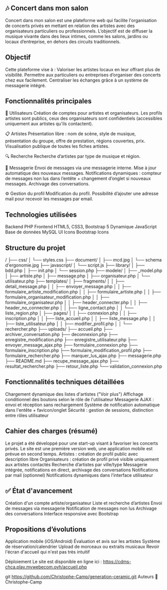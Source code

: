 ## 🎶 Concert dans mon salon
Concert dans mon salon est une plateforme web qui facilite l'organisation de concerts privés en mettant en relation des artistes avec des organisateurs particuliers ou professionnels.
L’objectif est de diffuser la musique vivante dans des lieux intimes, comme les salons, jardins ou locaux d’entreprise, en dehors des circuits traditionnels.


##  Objectif
Cette plateforme vise à :
Valoriser les artistes locaux en leur offrant plus de visibilité.
Permettre aux particuliers ou entreprises d’organiser des concerts chez eux facilement.
Centraliser les échanges grâce à un système de messagerie intégré.


##  Fonctionnalités principales
👤 Utilisateurs
Création de comptes pour artistes et organisateurs.
Les profils artistes sont publics, ceux des organisateurs sont confidentiels (accessibles uniquement aux artistes qu'ils contactent).

📋 Artistes
Présentation libre : nom de scène, style de musique, présentation du groupe, offre de prestation, régions couvertes, prix.
Visualisation publique de toutes les fiches artistes.

🔍 Recherche
Recherche d’artistes par type de musique et région.

💬 Messagerie
Envoi de messages via une messagerie interne.
Mise à jour automatique des nouveaux messages.
Notifications dynamiques : compteur de messages non lus dans l’entête + changement d’onglet si nouveaux messages.
Archivage des conversations.

⚙️ Gestion du profil
Modification du profil.
Possibilité d’ajouter une adresse mail pour recevoir les messages par email.


##  Technologies utilisées

Backend	PHP
Frontend	HTML5, CSS3, Bootstrap 5
Dynamique	JavaScript
Base de données	MySQL
UI Icons	Bootstrap Icons


##  Structure du projet

/
├── css/
│ └── styles.css
├── document/
│ ├── mcd.jpg
│ └── schema d'ergonomie.jpg
├── javascript/
│ └── script.js
├── library/
│ ├── bdd.php
│ ├── init.php
│ └── session.php
├── modele/
│ ├── _model.php
│ ├── artiste.php
│ ├── message.php
│ ├── organisateur.php
│ └── utilisateur.php
├── templates/
│ ├── fragments/
│ │ ├── detail_message.php
│ │ ├── envoyer_message.php
│ │ ├── formulaire_artiste_modification.php
│ │ ├── formulaire_artiste.php
│ │ ├── formulaire_organisateur_modification.php
│ │ ├── formulaire_organisateur.php
│ │ ├── header_connecter.php
│ │ ├── header_no_connecter.php
│ │ ├── ligne_contact.php
│ │ └── liste_region.php
│ ├── pages/
│ │ ├── connexion.php
│ │ ├── inscription.php
│ │ ├── liste_accueil.php
│ │ ├── liste_message.php
│ │ ├── liste_utilisateur.php
│ │ ├── modifier_profil.php
│ │ └── rechercher.php
├── uploads/
├── accueil.php
├── archiver_conversation.php
├── deconnexion.php
├── enregistre_modification.php
├── enregistre_utilisateur.php
├── envoyer_message_ajax.php
├── formulaire_connexion.php
├── formulaire_inscription.php
├── formulaire_modification_profil.php
├── formulaire_rechercher.php
├── marquer_lus_ajax.php
├── messagerie.php
├── README.md
├── recupe_message_ajax.php
├── resultat_rechercher.php
├── retour_liste.php
└── validation_connexion.php


##  Fonctionnalités techniques détaillées

 Chargement dynamique des listes d'artistes ("Voir plus")
 Affichage conditionnel des boutons selon le rôle de l'utilisateur
 Messagerie AJAX : envoi et réception sans rechargement
 Système de notification automatique dans l'entête + favicon/onglet
 Sécurité : gestion de sessions, distinction entre rôles utilisateur


##  Cahier des charges (résumé)

Le projet a été développé pour une start-up visant à favoriser les concerts privés.
Le site est une première version web, une application mobile est prévue en second temps.
Artistes : création de profil public avec description libre
Organisateurs : création de profil privé visible uniquement aux artistes contactés
Recherche d’artistes par ville/type
Messagerie intégrée, notifications en direct, archivage des conversations
Notifications par mail (optionnel)
Notifications dynamiques dans l’interface utilisateur


## ✅ État d'avancement

 Création d'un compte artiste/organisateur
 Liste et recherche d’artistes
 Envoi de messages via messagerie
 Notification de messages non lus
 Archivage des conversations
 Interface responsive avec Bootstrap


##  Propositions d’évolutions

Application mobile (iOS/Android)
Évaluation et avis sur les artistes
Système de réservation/calendrier
Upload de morceaux ou extraits musicaux
Revoir l'écran d'accueil qui n'est pas très intuitif

Déploiement Le site est disponible en ligne ici : https://cdms-chca.play.mywebecom.ovh/accueil.php


git https://github.com/Christophe-Camp/generation-ceramic.git
Auteurs 👤 Christophe-Camp